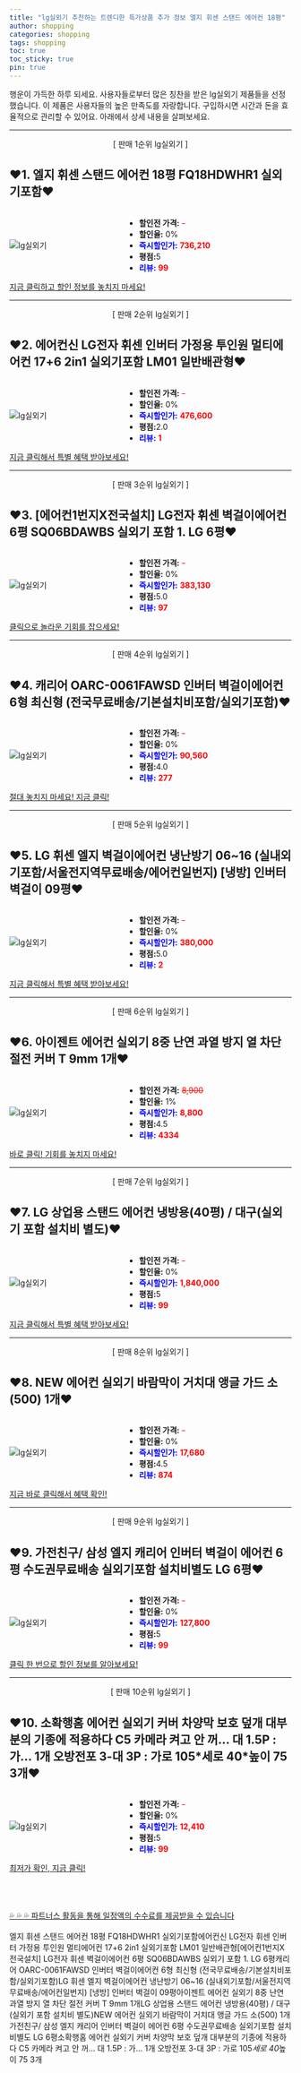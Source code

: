 ```yaml
---
title: "lg실외기 추천하는 트렌디한 특가상품 추가 정보 엘지 휘센 스탠드 에어컨 18평"
author: shopping
categories: shopping
tags: shopping
toc: true
toc_sticky: true
pin: true
---
```

행운이 가득한 하루 되세요. 사용자들로부터 많은 칭찬을 받은 lg실외기 제품들을 선정했습니다. 이 제품은 사용자들의 높은 만족도를 자랑합니다. 구입하시면 시간과 돈을 효율적으로 관리할 수 있어요. 아래에서 상세 내용을 살펴보세요.

---
<p class="toplist" style="margin: 0 auto; display: block; width: fit-content;">[ 판매 1순위 lg실외기 ]</p>

<h2><strong>❤️1. 엘지 휘센 스탠드 에어컨 18평 FQ18HDWHR1 실외기포함❤️</strong></h2>

<div style="display: flex; align-items: center;">
    <div style="flex: 0.4;">
        <img src="https://thumbnail7.coupangcdn.com/thumbnails/remote/230x230ex/image/vendor_inventory/8f6e/91369a7b46705eb63337781818259325fc2fe0eae162ed7f7778724c92f2.jpg" alt="lg실외기" style="max-width: 100%;">
    </div>
    <div style="flex: 0.6; margin-left: 10px;">
        <ul>
            <li><strong>할인전 가격:</strong> <del style="color: red;">-</del></li>
            <li><strong>할인율:</strong> 0%</li>
            <li><span style='color:blue'><strong>즉시할인가:</strong></span> <span style='color:red'><strong>736,210</strong></span></li>
            <li><strong>평점:</strong>5</li>
            <li><span style='color:blue'><strong>리뷰:</strong></span> <span style='color:red'><strong>99</strong></span></li>
        </ul>
    </div>
</div>
<div class="center">
    <a href="https://William4Davisa.github.io?lptag=AF9450613&subid=githubio&pageKey=8049317244&traceid=V0-153&itemId=23107534894&vendorItemId=90621643362" class="myButton">
        지금 클릭하고 할인 정보를 놓치지 마세요!
    </a>
</div>


---
<p class="toplist" style="margin: 0 auto; display: block; width: fit-content;">[ 판매 2순위 lg실외기 ]</p>

<h2><strong>❤️2. 에어컨신 LG전자 휘센 인버터 가정용 투인원 멀티에어컨 17+6 2in1 실외기포함 LM01 일반배관형❤️</strong></h2>

<div style="display: flex; align-items: center;">
    <div style="flex: 0.4;">
        <img src="https://thumbnail8.coupangcdn.com/thumbnails/remote/230x230ex/image/vendor_inventory/890d/21e8fe06715786f6c8a94b58374d5e22fd33a0a86f85a9b0424a6efd8e5c.jpg" alt="lg실외기" style="max-width: 100%;">
    </div>
    <div style="flex: 0.6; margin-left: 10px;">
        <ul>
            <li><strong>할인전 가격:</strong> <del style="color: red;">-</del></li>
            <li><strong>할인율:</strong> 0%</li>
            <li><span style='color:blue'><strong>즉시할인가:</strong></span> <span style='color:red'><strong>476,600</strong></span></li>
            <li><strong>평점:</strong>2.0</li>
            <li><span style='color:blue'><strong>리뷰:</strong></span> <span style='color:red'><strong>1</strong></span></li>
        </ul>
    </div>
</div>
<div class="center">
    <a href="https://William4Davisa.github.io?lptag=AF9450613&subid=githubio&pageKey=6687427696&traceid=V0-153&itemId=23623287618&vendorItemId=90648853610" class="myButton">
        지금 클릭해서 특별 혜택 받아보세요!
    </a>
</div>


---
<p class="toplist" style="margin: 0 auto; display: block; width: fit-content;">[ 판매 3순위 lg실외기 ]</p>

<h2><strong>❤️3. [에어컨1번지X전국설치] LG전자 휘센 벽걸이에어컨 6평 SQ06BDAWBS 실외기 포함 1. LG 6평❤️</strong></h2>

<div style="display: flex; align-items: center;">
    <div style="flex: 0.4;">
        <img src="https://thumbnail6.coupangcdn.com/thumbnails/remote/230x230ex/image/vendor_inventory/e4f5/515cc3152b7f3ac9316246c2648e6d3c837607761b10f08e837b3468609f.JPG" alt="lg실외기" style="max-width: 100%;">
    </div>
    <div style="flex: 0.6; margin-left: 10px;">
        <ul>
            <li><strong>할인전 가격:</strong> <del style="color: red;">-</del></li>
            <li><strong>할인율:</strong> 0%</li>
            <li><span style='color:blue'><strong>즉시할인가:</strong></span> <span style='color:red'><strong>383,130</strong></span></li>
            <li><strong>평점:</strong>5.0</li>
            <li><span style='color:blue'><strong>리뷰:</strong></span> <span style='color:red'><strong>97</strong></span></li>
        </ul>
    </div>
</div>
<div class="center">
    <a href="https://William4Davisa.github.io?lptag=AF9450613&subid=githubio&pageKey=6629176866&traceid=V0-153&itemId=15106212201&vendorItemId=90680068287" class="myButton">
        클릭으로 놀라운 기회를 잡으세요!
    </a>
</div>


---
<p class="toplist" style="margin: 0 auto; display: block; width: fit-content;">[ 판매 4순위 lg실외기 ]</p>

<h2><strong>❤️4. 캐리어 OARC-0061FAWSD 인버터 벽걸이에어컨 6형 최신형 (전국무료배송/기본설치비포함/실외기포함)❤️</strong></h2>

<div style="display: flex; align-items: center;">
    <div style="flex: 0.4;">
        <img src="https://thumbnail6.coupangcdn.com/thumbnails/remote/230x230ex/image/vendor_inventory/342b/d46af67c354d3b087938f4cfe7e0a5cc1e749f23dbb57e04c3b3c48e91d1.jpg" alt="lg실외기" style="max-width: 100%;">
    </div>
    <div style="flex: 0.6; margin-left: 10px;">
        <ul>
            <li><strong>할인전 가격:</strong> <del style="color: red;">-</del></li>
            <li><strong>할인율:</strong> 0%</li>
            <li><span style='color:blue'><strong>즉시할인가:</strong></span> <span style='color:red'><strong>90,560</strong></span></li>
            <li><strong>평점:</strong>4.0</li>
            <li><span style='color:blue'><strong>리뷰:</strong></span> <span style='color:red'><strong>277</strong></span></li>
        </ul>
    </div>
</div>
<div class="center">
    <a href="https://William4Davisa.github.io?lptag=AF9450613&subid=githubio&pageKey=7621494030&traceid=V0-153&itemId=23639068146&vendorItemId=90664504833" class="myButton">
        절대 놓치지 마세요! 지금 클릭!
    </a>
</div>


---
<p class="toplist" style="margin: 0 auto; display: block; width: fit-content;">[ 판매 5순위 lg실외기 ]</p>

<h2><strong>❤️5. LG 휘센 엘지 벽걸이에어컨 냉난방기 06~16 (실내외기포함/서울전지역무료배송/에어컨일번지) [냉방] 인버터 벽걸이 09평❤️</strong></h2>

<div style="display: flex; align-items: center;">
    <div style="flex: 0.4;">
        <img src="https://thumbnail9.coupangcdn.com/thumbnails/remote/230x230ex/image/vendor_inventory/9592/cae1d7521b7b39b679b5543c10f4308153764113f04e5d98a397d70754be.jpg" alt="lg실외기" style="max-width: 100%;">
    </div>
    <div style="flex: 0.6; margin-left: 10px;">
        <ul>
            <li><strong>할인전 가격:</strong> <del style="color: red;">-</del></li>
            <li><strong>할인율:</strong> 0%</li>
            <li><span style='color:blue'><strong>즉시할인가:</strong></span> <span style='color:red'><strong>380,000</strong></span></li>
            <li><strong>평점:</strong>5.0</li>
            <li><span style='color:blue'><strong>리뷰:</strong></span> <span style='color:red'><strong>2</strong></span></li>
        </ul>
    </div>
</div>
<div class="center">
    <a href="https://William4Davisa.github.io?lptag=AF9450613&subid=githubio&pageKey=5196956496&traceid=V0-153&itemId=23608357623&vendorItemId=90634035888" class="myButton">
        지금 클릭해서 특별 혜택 받아보세요!
    </a>
</div>


---
<p class="toplist" style="margin: 0 auto; display: block; width: fit-content;">[ 판매 6순위 lg실외기 ]</p>

<h2><strong>❤️6. 아이젠트 에어컨 실외기 8중 난연 과열 방지 열 차단 절전 커버 T 9mm 1개❤️</strong></h2>

<div style="display: flex; align-items: center;">
    <div style="flex: 0.4;">
        <img src="https://thumbnail9.coupangcdn.com/thumbnails/remote/230x230ex/image/retail/images/2978348986269575-026809d9-8b2b-43b1-a887-519b7730981b.jpg" alt="lg실외기" style="max-width: 100%;">
    </div>
    <div style="flex: 0.6; margin-left: 10px;">
        <ul>
            <li><strong>할인전 가격:</strong> <del style="color: red;">8,900</del></li>
            <li><strong>할인율:</strong> 1%</li>
            <li><span style='color:blue'><strong>즉시할인가:</strong></span> <span style='color:red'><strong>8,800</strong></span></li>
            <li><strong>평점:</strong>4.5</li>
            <li><span style='color:blue'><strong>리뷰:</strong></span> <span style='color:red'><strong>4334</strong></span></li>
        </ul>
    </div>
</div>
<div class="center">
    <a href="https://William4Davisa.github.io?lptag=AF9450613&subid=githubio&pageKey=252166470&traceid=V0-153&itemId=794705911&vendorItemId=80844234213" class="myButton">
        바로 클릭! 기회를 놓치지 마세요!
    </a>
</div>


---
<p class="toplist" style="margin: 0 auto; display: block; width: fit-content;">[ 판매 7순위 lg실외기 ]</p>

<h2><strong>❤️7. LG 상업용 스탠드 에어컨 냉방용(40평) / 대구(실외기 포함 설치비 별도)❤️</strong></h2>

<div style="display: flex; align-items: center;">
    <div style="flex: 0.4;">
        <img src="https://thumbnail9.coupangcdn.com/thumbnails/remote/230x230ex/image/vendor_inventory/4437/61b4485e8aaac4bcbe411b78b9307e621b62c9f1986f77c9bb568f116066.png" alt="lg실외기" style="max-width: 100%;">
    </div>
    <div style="flex: 0.6; margin-left: 10px;">
        <ul>
            <li><strong>할인전 가격:</strong> <del style="color: red;">-</del></li>
            <li><strong>할인율:</strong> 0%</li>
            <li><span style='color:blue'><strong>즉시할인가:</strong></span> <span style='color:red'><strong>1,840,000</strong></span></li>
            <li><strong>평점:</strong>5</li>
            <li><span style='color:blue'><strong>리뷰:</strong></span> <span style='color:red'><strong>99</strong></span></li>
        </ul>
    </div>
</div>
<div class="center">
    <a href="https://William4Davisa.github.io?lptag=AF9450613&subid=githubio&pageKey=6258475178&traceid=V0-153&itemId=12728906606&vendorItemId=79995498060" class="myButton">
        지금 클릭해서 특별 혜택 받아보세요!
    </a>
</div>


---
<p class="toplist" style="margin: 0 auto; display: block; width: fit-content;">[ 판매 8순위 lg실외기 ]</p>

<h2><strong>❤️8. NEW 에어컨 실외기 바람막이 거치대 앵글 가드 소(500) 1개❤️</strong></h2>

<div style="display: flex; align-items: center;">
    <div style="flex: 0.4;">
        <img src="https://thumbnail7.coupangcdn.com/thumbnails/remote/230x230ex/image/vendor_inventory/c5bf/8f4a0c98cee4dcbdf360f9a8892bf548c5783163058d7af08b38f35562b8.jpg" alt="lg실외기" style="max-width: 100%;">
    </div>
    <div style="flex: 0.6; margin-left: 10px;">
        <ul>
            <li><strong>할인전 가격:</strong> <del style="color: red;">-</del></li>
            <li><strong>할인율:</strong> 0%</li>
            <li><span style='color:blue'><strong>즉시할인가:</strong></span> <span style='color:red'><strong>17,680</strong></span></li>
            <li><strong>평점:</strong>4.5</li>
            <li><span style='color:blue'><strong>리뷰:</strong></span> <span style='color:red'><strong>874</strong></span></li>
        </ul>
    </div>
</div>
<div class="center">
    <a href="https://William4Davisa.github.io?lptag=AF9450613&subid=githubio&pageKey=102581062&traceid=V0-153&itemId=312496569&vendorItemId=71098332749" class="myButton">
        지금 바로 클릭해서 혜택 확인!
    </a>
</div>


---
<p class="toplist" style="margin: 0 auto; display: block; width: fit-content;">[ 판매 9순위 lg실외기 ]</p>

<h2><strong>❤️9. 가전친구/ 삼성 엘지 캐리어 인버터 벽걸이 에어컨 6평 수도권무료배송 실외기포함 설치비별도 LG 6평❤️</strong></h2>

<div style="display: flex; align-items: center;">
    <div style="flex: 0.4;">
        <img src="https://thumbnail9.coupangcdn.com/thumbnails/remote/230x230ex/image/vendor_inventory/9592/cae1d7521b7b39b679b5543c10f4308153764113f04e5d98a397d70754be.jpg" alt="lg실외기" style="max-width: 100%;">
    </div>
    <div style="flex: 0.6; margin-left: 10px;">
        <ul>
            <li><strong>할인전 가격:</strong> <del style="color: red;">-</del></li>
            <li><strong>할인율:</strong> 0%</li>
            <li><span style='color:blue'><strong>즉시할인가:</strong></span> <span style='color:red'><strong>127,800</strong></span></li>
            <li><strong>평점:</strong>5</li>
            <li><span style='color:blue'><strong>리뷰:</strong></span> <span style='color:red'><strong>99</strong></span></li>
        </ul>
    </div>
</div>
<div class="center">
    <a href="https://William4Davisa.github.io?lptag=AF9450613&subid=githubio&pageKey=8231840180&traceid=V0-153&itemId=23692976400&vendorItemId=90385816138" class="myButton">
        클릭 한 번으로 할인 정보를 알아보세요!
    </a>
</div>


---
<p class="toplist" style="margin: 0 auto; display: block; width: fit-content;">[ 판매 10순위 lg실외기 ]</p>

<h2><strong>❤️10. 소확행홈 에어컨 실외기 커버 차양막 보호 덮개 대부분의 기종에 적용하다 C5 카메라 켜고 안 꺼... 대 1.5P : 가... 1개 오방전포 3-대 3P : 가로 105*세로 40*높이 75 3개❤️</strong></h2>

<div style="display: flex; align-items: center;">
    <div style="flex: 0.4;">
        <img src="https://thumbnail10.coupangcdn.com/thumbnails/remote/230x230ex/image/vendor_inventory/acae/02d3e7f3b01b83c80b568de3d735436f6bdb64dcb09500643686262f62ec.jpg" alt="lg실외기" style="max-width: 100%;">
    </div>
    <div style="flex: 0.6; margin-left: 10px;">
        <ul>
            <li><strong>할인전 가격:</strong> <del style="color: red;">-</del></li>
            <li><strong>할인율:</strong> 0%</li>
            <li><span style='color:blue'><strong>즉시할인가:</strong></span> <span style='color:red'><strong>12,410</strong></span></li>
            <li><strong>평점:</strong>5</li>
            <li><span style='color:blue'><strong>리뷰:</strong></span> <span style='color:red'><strong>99</strong></span></li>
        </ul>
    </div>
</div>
<div class="center">
    <a href="https://William4Davisa.github.io?lptag=AF9450613&subid=githubio&pageKey=5933627435&traceid=V0-153&itemId=10551350384&vendorItemId=90720557995" class="myButton">
        최저가 확인, 지금 클릭!
    </a>
</div>

<br><br><br>[💦 💦 💦 파트너스 활동을 통해 일정액의 수수료를 제공받을 수 있습니다](https://link.coupang.com/a/bcpT2c)<br><br>엘지 휘센 스탠드 에어컨 18평 FQ18HDWHR1 실외기포함에어컨신 LG전자 휘센 인버터 가정용 투인원 멀티에어컨 17+6 2in1 실외기포함 LM01 일반배관형[에어컨1번지X전국설치] LG전자 휘센 벽걸이에어컨 6평 SQ06BDAWBS 실외기 포함 1. LG 6평캐리어 OARC-0061FAWSD 인버터 벽걸이에어컨 6형 최신형 (전국무료배송/기본설치비포함/실외기포함)LG 휘센 엘지 벽걸이에어컨 냉난방기 06~16 (실내외기포함/서울전지역무료배송/에어컨일번지) [냉방] 인버터 벽걸이 09평아이젠트 에어컨 실외기 8중 난연 과열 방지 열 차단 절전 커버 T 9mm 1개LG 상업용 스탠드 에어컨 냉방용(40평) / 대구(실외기 포함 설치비 별도)NEW 에어컨 실외기 바람막이 거치대 앵글 가드 소(500) 1개가전친구/ 삼성 엘지 캐리어 인버터 벽걸이 에어컨 6평 수도권무료배송 실외기포함 설치비별도 LG 6평소확행홈 에어컨 실외기 커버 차양막 보호 덮개 대부분의 기종에 적용하다 C5 카메라 켜고 안 꺼... 대 1.5P : 가... 1개 오방전포 3-대 3P : 가로 105*세로 40*높이 75 3개